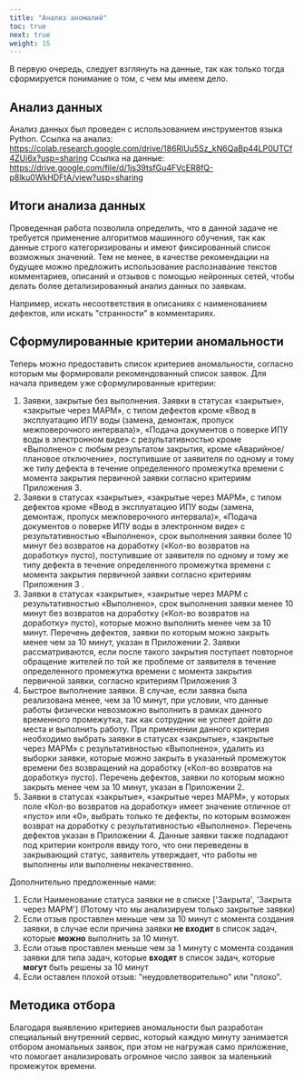 ```yaml
---
title: "Анализ аномалий"
toc: true
next: true
weight: 15
---
```


В первую очередь, следует взглянуть на данные, так как только тогда сформируется понимание
о том, с чем мы имеем дело.

## Анализ данных

Анализ данных был проведен с использованием инструментов языка Python.
Ссылка на анализ: https://colab.research.google.com/drive/186RlUu5Sz_kN6QaBp44LP0UTCf4ZUi6x?usp=sharing
Ссылка на данные: https://drive.google.com/file/d/1js39tsfGu4FVcER8fQ-p8lku0WkHDFtA/view?usp=sharing
## Итоги анализа данных

Проведенная работа позволила определить, что в данной задаче не требуется применение
алгоритмов машинного обучения, так как данные строго категоризированы и имеют
фиксированный список возможных значений.
Тем не менее, в качестве рекомендации на будущее можно предложить использование распознавание текстов комментариев, описаний и
отзывов с помощью нейронных сетей, чтобы делать более детализированный анализ данных по заявкам.

Например, искать несоответствия в описаниях с наименованием дефектов, или искать "странности" в комментариях.

## Сформулированные критерии аномальности

Теперь можно предоставить список критериев аномальности, согласно которым мы формировали рекомендованный 
список заявок.
Для начала приведем уже сформулированные критерии:
1. Заявки, закрытые без выполнения. Заявки в статусах «закрытые», «закрытые
через МАРМ», с типом дефектов кроме «Ввод в эксплуатацию ИПУ воды (замена,
демонтаж, пропуск межповерочного интервала)», «Подача документов о поверке ИПУ
воды в электронном виде» с результативностью кроме «Выполнено» с любым
результатом закрытия, кроме «Аварийное/плановое отключение», поступившие от
заявителя по одному и тому же типу дефекта в течение определенного промежутка
времени с момента закрытия первичной заявки согласно критериям Приложения 3.
2. Заявки в статусах «закрытые», «закрытые через МАРМ», с типом дефектов
кроме «Ввод в эксплуатацию ИПУ воды (замена, демонтаж, пропуск межповерочного
интервала)», «Подача документов о поверке ИПУ воды в электронном виде» с
результативностью «Выполнено», срок выполнения заявки более 10 минут без
возвратов на доработку («Кол-во возвратов на доработку» пусто), поступившие от
заявителя по одному и тому же типу дефекта в течение определенного промежутка
времени с момента закрытия первичной заявки согласно критериям Приложения 3 .
3. Заявки в статусах «закрытые», «закрытые через МАРМ с результативностью
«Выполнено», срок выполнения заявки менее 10 минут без возвратов на доработку
(«Кол-во возвратов на доработку» пусто), которые можно выполнить менее чем за 10
минут. Перечень дефектов, заявки по которым можно закрыть менее чем за 10 минут,
указан в Приложении 2. Заявки рассматриваются, если после такого закрытия
поступает повторное обращение жителей по той же проблеме от заявителя в течение
определенного промежутка времени с момента закрытия первичной заявки, согласно
критериям Приложения 3
4. Быстрое выполнение заявки. В случае, если заявка была реализована менее,
чем за 10 минут, при условии, что данные работы физически невозможно выполнить в
рамках данного временного промежутка, так как сотрудник не успеет дойти до места и
выполнить работу. При применении данного критерия необходимо выбрать заявки в
статусах «закрытые», «закрытые через МАРМ» с результативностью «Выполнено»,
удалить из выборки заявки, которые можно закрыть в указанный промежуток времени
без возвращений на доработку («Кол-во возвратов на доработку» пусто). Перечень
дефектов, заявки по которым можно закрыть менее чем за 10 минут, указан в
Приложении 2.
5. Заявки в статусах «закрытые», «закрытые через МАРМ», у которых поле «Кол-во
возвратов на доработку» имеет значение отличное от «пусто» или «0», выбрать только те
дефекты, по которым возможен возврат на доработку с результативностью
«Выполнено». Перечень дефектов указан в Приложении 4. Данные заявки также
подпадают под критерии контроля ввиду того, что они переведены в закрывающий
статус, заявитель утверждает, что работы не выполнены или выполнены некачественно.
   
Дополнительно предложенные нами:
1. Если Наименование статуса заявки не в списке ['Закрыта', 'Закрыта через МАРМ']
(Потому что мы анализируем только закрытые заявки)
2. Если отзыв проставлен меньше чем за 10 минут с момента создания заявки, в случае если причина заявки **не входит** в список задач, которые **можно** выполнить за 10 минут.
3. Если отзыв проставлен меньше чем за 1 минуту с момента создания заявки для типа задач, которые **входят** в список задач, которые **могут** быть решены за 10 минут
4. Если оставлен плохой отзыв: "неудовлетворительно" или "плохо".

## Методика отбора

Благодаря выявлению критериев аномальности был разработан специальный внутренний сервис, который каждую минуту занимается отбором аномальных заявок, при этом не нагружая само приложение,
что помогает анализировать огромное число заявок за маленький промежуток времени.